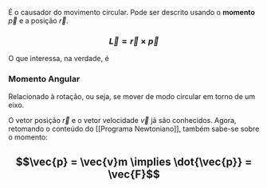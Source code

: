 
É o causador do movimento circular.
Pode ser descrito usando o **momento** $\vec{p}$ e a posição $\vec{r}$.

### $$\vec{L} = \vec{r} \times \vec{p}$$
O que interessa, na verdade, é 


### Momento Angular

Relacionado à rotação, ou seja, se mover de modo circular em torno de um eixo.

O vetor posição $\vec{r}$ e o vetor velocidade $\vec{v}$ já são conhecidos. Agora, retomando o conteúdo do [[Programa Newtoniano]], também sabe-se sobre o momento:
## $$\vec{p} = \vec{v}m \implies \dot{\vec{p}} = \vec{F}$$ 
